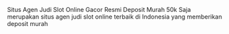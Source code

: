Situs Agen Judi Slot Online Gacor Resmi Deposit Murah 50k Saja
merupakan situs agen judi slot online terbaik di Indonesia yang memberikan deposit murah
